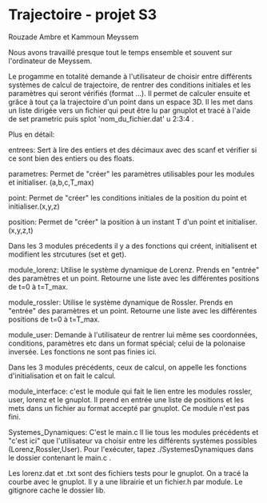 # Trajectoire - projet S3

Rouzade Ambre et Kammoun Meyssem 

Nous avons travaillé presque tout le temps ensemble et souvent sur l'ordinateur de Meyssem.



Le progamme en totalité demande à l'utilisateur de choisir entre différents systèmes de calcul de trajectoire, de rentrer des conditions initiales et les paramètres qui seront vérifiés (format ...).
Il permet de calculer ensuite et grâce à tout ça la trajectoire d'un point dans un espace 3D. Il les met dans un liste dirigée vers un fichier qui peut être lu par gnuplot et tracé à l'aide de set prametric puis splot 'nom_du_fichier.dat' u 2:3:4 .


Plus en détail:

entrees: 
Sert à lire des entiers et des décimaux avec des scanf et vérifier si ce sont bien des entiers ou des floats.

parametres: 
Permet de "créer" les paramètres utilisables pour les modules et initialiser. (a,b,c,T_max)

point: 
Permet de "créer" les conditions initiales de la position du point et initialiser.(x,y,z)

position: 
Permet de "créer" la position à un instant T d'un point et initialiser. (x,y,z,t)

Dans les 3 modules précedents il y a des fonctions qui créent, initialisent et modifient les strcutures (set et get).


module_lorenz: 
Utilise le système dynamique de Lorenz. Prends en "entrée" des paramètres et un point. Retourne une liste avec les différentes positions de t=0 à t=T_max.

module_rossler: 
Utilise le système dynamique de Rossler. Prends en "entrée" des paramètres et un point. Retourne une liste avec les différentes positions de t=0 à t=T_max.

module_user: 
Demande à l'utilisateur de rentrer lui même ses coordonnées, conditions, paramètres etc dans un format spécial; celui de la polonaise inversée. Les fonctions ne sont pas finies ici. 

Dans les 3 modules précédents, ceux de calcul, on appelle les fonctions d'initialisation et on fait le calcul.


module_interface:
c'est le module qui fait le lien entre les modules rossler, user, lorenz et le gnuplot. Il prend en entrée une liste de positions et les mets dans un fichier au format accepté par gnuplot. Ce module n'est pas fini. 

Systemes_Dynamiques:
C'est le main.c Il lie tous les modules précédents et "c'est ici" que l'utilisateur va choisir entre les différents systèmes possibles (Lorenz,Rossler,User).
Pour l'exécuter, tapez ./SystemesDynamiques dans le dossier contenant le main.c .



Les lorenz.dat et .txt sont des fichiers tests pour le gnuplot.
On a tracé la courbe avec le gnuplot.
Il y a une librairie et un fichier.h par module.
Le gitignore cache le dossier lib.
